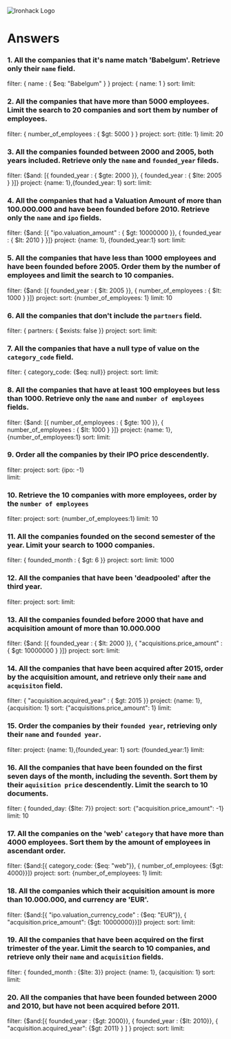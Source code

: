 ![Ironhack Logo](https://i.imgur.com/1QgrNNw.png)

# Answers

### 1. All the companies that it's name match 'Babelgum'. Retrieve only their `name` field.


filter: { name : { $eq: "Babelgum" } }
project: { name: 1 }
sort:
limit:

### 2. All the companies that have more than 5000 employees. Limit the search to 20 companies and sort them by **number of employees**.

filter: { number_of_employees : { $gt: 5000 } }
project:
sort: {title: 1}
limit: 20

### 3. All the companies founded between 2000 and 2005, both years included. Retrieve only the `name` and `founded_year` fileds.

filter: {$and: [{ founded_year : { $gte: 2000 }}, { founded_year : { $lte: 2005 } }]}
project: {name: 1},{founded_year: 1}
sort:
limit:

### 4. All the companies that had a Valuation Amount of more than 100.000.000 and have been founded before 2010. Retrieve only the `name` and `ipo` fields.

filter: {$and: [{ "ipo.valuation_amount" : { $gt: 10000000 }}, { founded_year : { $lt: 2010 } }]}
project: {name: 1}, {founded_year:1}
sort:
limit:

### 5. All the companies that have less than 1000 employees and have been founded before 2005. Order them by the number of employees and limit the search to 10 companies.

filter: {$and: [{ founded_year : { $lt: 2005 }}, { number_of_employees : { $lt: 1000 } }]}
project:
sort: {number_of_employees: 1}
limit: 10

### 6. All the companies that don't include the `partners` field.

filter: { partners: { $exists: false }}
project:
sort:
limit:

### 7. All the companies that have a null type of value on the `category_code` field.

filter: { category_code: {$eq: null}}
project:
sort:
limit:

### 8. All the companies that have at least 100 employees but less than 1000. Retrieve only the `name` and `number of employees` fields.

filter: {$and: [{ number_of_employees : { $gte: 100 }}, { number_of_employees : { $lt: 1000 } }]}
project: {name: 1},{number_of_employees:1}
sort:
limit:

### 9. Order all the companies by their IPO price descendently.

filter:
project:
sort: {ipo: -1}                       
limit:

### 10. Retrieve the 10 companies with more employees, order by the `number of employees`

filter:
project:
sort: {number_of_employees:1}
limit: 10

### 11. All the companies founded on the second semester of the year. Limit your search to 1000 companies.

filter: { founded_month : { $gt: 6 }}
project:
sort:
limit: 1000

### 12. All the companies that have been 'deadpooled' after the third year.

filter:
project:
sort:
limit:

### 13. All the companies founded before 2000 that have and acquisition amount of more than 10.000.000

filter: {$and: [{ founded_year : { $lt: 2000 }}, { "acquisitions.price_amount" : { $gt: 10000000 } }]}
project:
sort:
limit:

### 14. All the companies that have been acquired after 2015, order by the acquisition amount, and retrieve only their `name` and `acquisiton` field.

filter: { "acquisition.acquired_year" : { $gt: 2015 }}
project: {name: 1},{acquisition: 1}
sort: {"acquisitions.price_amount": 1}
limit:

### 15. Order the companies by their `founded year`, retrieving only their `name` and `founded year`.

filter:
project: {name: 1},{founded_year: 1}
sort: {founded_year:1}
limit:

### 16. All the companies that have been founded on the first seven days of the month, including the seventh. Sort them by their `aquisition price` descendently. Limit the search to 10 documents.

filter: { founded_day: {$lte: 7}}
project:
sort: {"acquisition.price_amount": -1}
limit: 10

### 17. All the companies on the 'web' `category` that have more than 4000 employees. Sort them by the amount of employees in ascendant order.

filter: {$and:[{ category_code: {$eq: "web"}}, { number_of_employees: {$gt: 4000}}]}
project:
sort: {number_of_employees: 1}
limit:

### 18. All the companies which their acquisition amount is more than 10.000.000, and currency are 'EUR'.

filter: {$and:[{ "ipo.valuation_currency_code" : {$eq: "EUR"}}, { "acquisition.price_amount": {$gt: 10000000}}]}
project:
sort:
limit:

### 19. All the companies that have been acquired on the first trimester of the year. Limit the search to 10 companies, and retrieve only their `name` and `acquisition` fields.

filter: { founded_month : {$lte: 3}}
project: {name: 1}, {acquisition: 1}
sort:
limit:

### 20. All the companies that have been founded between 2000 and 2010, but have not been acquired before 2011.

filter: {$and:[{ founded_year : {$gt: 2000}}, { founded_year : {$lt: 2010}}, { "acquisition.acquired_year": {$gt: 2011} } ] }
project:
sort:
limit:
